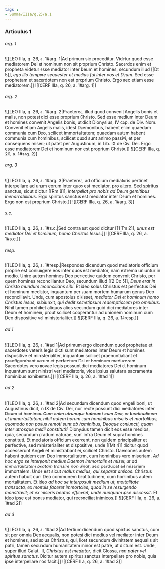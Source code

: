 ```yaml
---
tags : 
- Summa/IIIa/q.26/a.1
---
```


### Articulus 1

###### arg. 1
![[LEO IIIa, q. 26, a. 1#arg. 1|Ad primum sic proceditur. Videtur quod esse mediatorem Dei et hominum non sit proprium Christo. Sacerdos enim et propheta videtur esse mediator inter Deum et homines, secundum illud [[Dt 5]], *ego illo tempore sequester et medius fui inter vos et Deum*. Sed esse prophetam et sacerdotem non est proprium Christo. Ergo nec etiam esse mediatorem.]]
![[CERF IIIa, q. 26, a. 1#arg. 1]]

###### arg. 2
![[LEO IIIa, q. 26, a. 1#arg. 2|Praeterea, illud quod convenit Angelis bonis et malis, non potest dici esse proprium Christo. Sed esse medium inter Deum et homines convenit Angelis bonis, ut dicit Dionysius, IV cap. de Div. Nom. Convenit etiam Angelis malis, idest Daemonibus, habent enim quaedam communia cum Deo, scilicet immortalitatem; quaedam autem habent communia cum hominibus, scilicet quod sunt animo passivi, et per consequens miseri; ut patet per Augustinum, in Lib. IX de Civ. Dei. Ergo esse mediatorem Dei et hominum non est proprium Christo.]]
![[CERF IIIa, q. 26, a. 1#arg. 2]]

###### arg. 3
![[LEO IIIa, q. 26, a. 1#arg. 3|Praeterea, ad officium mediatoris pertinet interpellare ad unum eorum inter quos est mediator, pro altero. Sed spiritus sanctus, sicut dicitur [[Rm 8]], *interpellat pro nobis ad Deum gemitibus inenarrabilibus*. Ergo spiritus sanctus est mediator inter Deum et homines. Ergo non est proprium Christo.]]
![[CERF IIIa, q. 26, a. 1#arg. 3]]

###### s.c.
![[LEO IIIa, q. 26, a. 1#s.c.|Sed contra est quod dicitur [[1 Tm 2]], *unus est mediator Dei et hominum, homo Christus Iesus*.]]
![[CERF IIIa, q. 26, a. 1#s.c.]]

###### resp.
![[LEO IIIa, q. 26, a. 1#resp.|Respondeo dicendum quod mediatoris officium proprie est coniungere eos inter quos est mediator, nam extrema uniuntur in medio. Unire autem homines Deo perfective quidem convenit Christo, per quem homines reconciliantur Deo, secundum illud [[2 Co 5]], *Deus erat in Christo mundum reconcilians sibi*. Et ideo solus Christus est perfectus Dei et hominum mediator, inquantum per suam mortem humanum genus Deo reconciliavit. Unde, cum apostolus dixisset, *mediator Dei et hominum homo Christus Iesus*, subiunxit, *qui dedit semetipsum redemptionem pro omnibus*. Nihil tamen prohibet aliquos alios secundum quid dici mediatores inter Deum et hominem, prout scilicet cooperantur ad unionem hominum cum Deo dispositive vel ministerialiter.]]
![[CERF IIIa, q. 26, a. 1#resp.]]

###### ad 1
![[LEO IIIa, q. 26, a. 1#ad 1|Ad primum ergo dicendum quod prophetae et sacerdotes veteris legis dicti sunt mediatores inter Deum et homines dispositive et ministerialiter, inquantum scilicet praenuntiabant et praefigurabant verum et perfectum Dei et hominum mediatorem. Sacerdotes vero novae legis possunt dici mediatores Dei et hominum inquantum sunt ministri veri mediatoris, vice ipsius salutaria sacramenta hominibus exhibentes.]]
![[CERF IIIa, q. 26, a. 1#ad 1]]

###### ad 2
![[LEO IIIa, q. 26, a. 1#ad 2|Ad secundum dicendum quod Angeli boni, ut Augustinus dicit, in IX de Civ. Dei, non recte possunt dici mediatores inter Deum et homines. *Cum enim utrumque habeant cum Deo, et beatitudinem et immortalitatem, nihil autem horum cum hominibus miseris et mortalibus, quomodo non potius remoti sunt ab hominibus, Deoque coniuncti, quam inter utrosque medii constituti?* Dionysius tamen dicit eos esse medios, quia, secundum gradum naturae, sunt infra Deum et supra homines constituti. Et mediatoris officium exercent, non quidem principaliter et perfective, sed ministerialiter et dispositive, unde [[Mt 4]] dicitur quod accesserunt Angeli et ministrabant ei, scilicet Christo. Daemones autem habent quidem cum Deo immortalitatem, cum hominibus vero miseriam. *Ad hoc ergo se interponit medius Daemon immortalis et miser, ut ad immortalitatem beatam transire non sinat*, sed perducat ad miseriam immortalem. Unde est sicut *malus medius, qui separat amicos*. Christus autem habuit cum Deo communem beatitudinem, cum hominibus autem mortalitatem. Et ideo *ad hoc se interposuit medium ut, mortalitate transacta, ex mortuis faceret immortales, quod in se resurgendo monstravit; et ex miseris beatos efficeret, unde nunquam ipse discessit*. Et ideo ipse est bonus mediator, qui reconciliat inimicos.]]
![[CERF IIIa, q. 26, a. 1#ad 2]]

###### ad 3
![[LEO IIIa, q. 26, a. 1#ad 3|Ad tertium dicendum quod spiritus sanctus, cum sit per omnia Deo aequalis, non potest dici medius vel mediator inter Deum et homines, sed solus Christus, qui, licet secundum divinitatem aequalis sit patri, tamen secundum humanitatem minor est patre, ut dictum est. Unde, super illud Galat. III, *Christus est mediator*, dicit Glossa, *non pater vel spiritus sanctus*. Dicitur autem spiritus sanctus interpellare pro nobis, quia ipse interpellare nos facit.]]
![[CERF IIIa, q. 26, a. 1#ad 3]]

